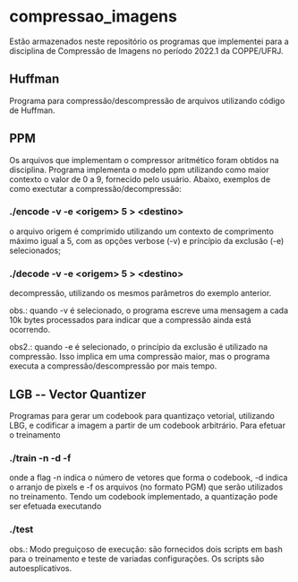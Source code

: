 # compressao_imagens
Estão armazenados neste repositório os programas que implementei para a disciplina de Compressão de Imagens no período 2022.1 da COPPE/UFRJ.

## Huffman
Programa para compressão/descompressão de arquivos utilizando código de Huffman.

## PPM
Os arquivos que implementam o compressor aritmético foram obtidos na disciplina. Programa implementa o modelo ppm utilizando como maior contexto o valor de 0 a 9, fornecido pelo usuário. Abaixo, exemplos de como exectutar a compressão/decompressão:

### ./encode -v -e \<origem\> 5 > \<destino\>

o arquivo origem é comprimido utilizando um contexto de comprimento máximo igual a 5, com as opções verbose (-v) e príncípio da exclusão (-e) selecionados;

### ./decode -v -e \<origem\> 5 > \<destino\>

decompressão, utilizando os mesmos parâmetros do exemplo anterior.

obs.: quando -v é selecionado, o programa escreve uma mensagem a cada 10k bytes processados para indicar que a compressão ainda está ocorrendo.

obs2.: quando -e é selecionado, o princípio da exclusão é utilizado na compressão. Isso implica em uma compressão maior, mas o programa executa a compressão/descompressão por mais tempo.

## LGB -- Vector Quantizer
Programas para gerar um codebook para quantizaço vetorial, utilizando LBG, e codificar a imagem a partir de um codebook arbitrário. Para efetuar o treinamento

### ./train -n <N-centroids> -d <px-horizontal> <px-vertical> -f <pgm-files>
  
onde a flag -n indica o número de vetores que forma o codebook, -d indica o arranjo de pixels e -f os arquivos (no formato PGM) que serão utilizados no treinamento. Tendo um codebook implementado, a quantização pode ser efetuada executando
  
### ./test <codebook> <pgm-files>
  
obs.: Modo preguiçoso de execução: são fornecidos dois scripts em bash para o treinamento e teste de variadas configurações. Os scripts são autoesplicativos.
